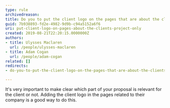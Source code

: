 ```yaml
---
type: rule
archivedreason: 
title: Do you to put the client logo on the pages that are about the client's project only?
guid: 7b938893-fd2e-4982-9d9b-c94a5152a6f6
uri: put-client-logo-on-pages-about-the-clients-project-only
created: 2019-08-21T22:20:15.0000000Z
authors:
- title: Ulysses Maclaren
  url: /people/ulysses-maclaren
- title: Adam Cogan
  url: /people/adam-cogan
related: []
redirects:
- do-you-to-put-the-client-logo-on-the-pages-that-are-about-the-clients-project-only

---
```


It's very important to make clear which part of your proposal is relevant for the client or not. Adding the client logo in the pages related to their company is a good way to do this.

<!--endintro-->
